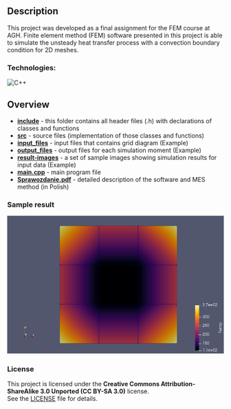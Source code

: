 ## Description
This project was developed as a final assignment for the FEM course at AGH.
Finite element method (FEM) software presented in this project is able to simulate the unsteady heat transfer process with a convection boundary condition for 2D meshes.

### Technologies:
![C++](https://img.shields.io/badge/c++-%2300599C.svg?style=for-the-badge&logo=c%2B%2B&logoColor=white)

## Overview
- **[include](./include/)** - this folder contains all header files (.h) with declarations of classes and functions
- **[src](./src/)** - source files (implementation of those classes and functions)
- **[input_files](./input_files/)** - input files that contains grid diagram (Example)
- **[output_files](./output_files/)** - output files for each simulation moment (Example)
- **[result-images](./results-images/)** - a set of sample images showing simulation results for input data (Example)
- **[main.cpp](./main.cpp)** - main program file
- **[Sprawozdanie.pdf](./Sprawozdanie_MES.pdf)** - detailed description of the software and MES method (in Polish)

### Sample result
![sample result for test1 scenerio](/results-images/test1-0.png)


### License  
This project is licensed under the **Creative Commons Attribution-ShareAlike 3.0 Unported (CC BY-SA 3.0)** license.  
See the [LICENSE](./LICENSE) file for details. 
